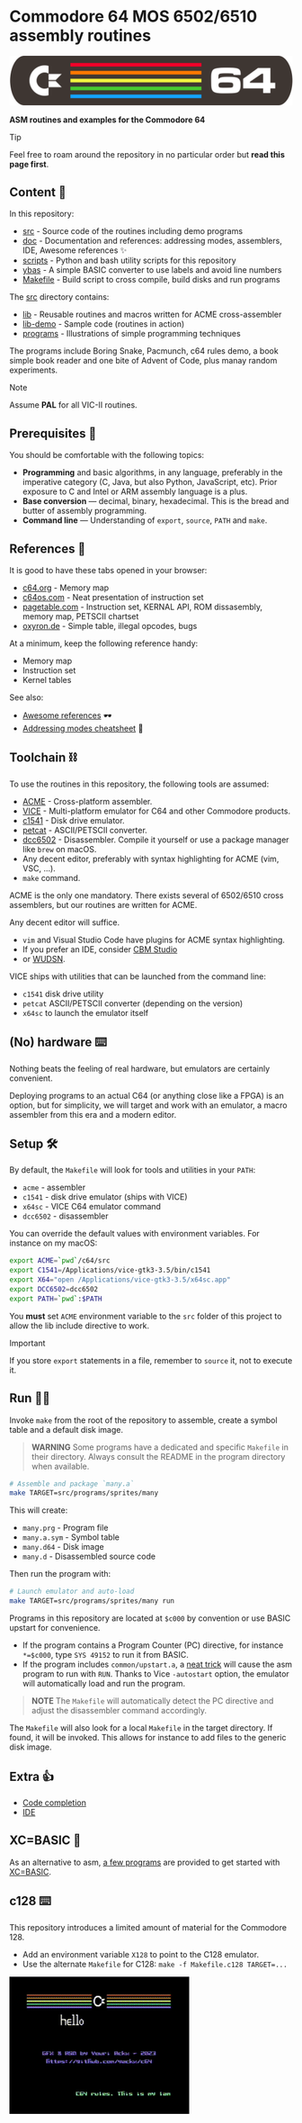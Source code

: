 # Commodore 64 MOS 6502/6510 assembly routines

![C64 badge](/assets/logo.png)

**ASM routines and examples for the Commodore 64**

> [!TIP]
> Feel free to roam around the repository in no particular order but **read this page first**.

## Content 👀

In this repository:

- [src](/src) - Source code of the routines including demo programs
- [doc](/doc) - Documentation and references: addressing modes, assemblers, IDE, Awesome references ✨
- [scripts](/scripts) - Python and bash utility scripts for this repository
- [ybas](/ybas) - A simple BASIC converter to use labels and avoid line numbers
- [Makefile](/Makefile) - Build script to cross compile, build disks and run programs

The [src](/src) directory contains:

- [lib](/src/lib) - Reusable routines and macros written for ACME cross-assembler
- [lib-demo](/src/lib-demo) - Sample code (routines in action)
- [programs](/src/programs) - Illustrations of simple programming techniques

The programs include Boring Snake, Pacmunch, c64 rules demo, a book simple book reader and one bite of Advent of Code, plus manay random experiments.

> [!NOTE]
> Assume **PAL** for all VIC-II routines.

## Prerequisites 💪

You should be comfortable with the following topics:

- **Programming** and basic algorithms, in any language, preferably in the imperative category (C, Java, but also Python, JavaScript, etc). Prior exposure to C and Intel or ARM assembly language is a plus.
- **Base conversion** — decimal, binary, hexadecimal. This is the bread and butter of assembly programming.
- **Command line** — Understanding of `export`, `source`, `PATH` and `make`.

## References 📖

It is good to have these tabs opened in your browser:

- [c64.org](https://sta.c64.org/cbm64mem.html) - Memory map
- [c64os.com](http://www.c64os.com/post/6502instructions) - Neat presentation of instruction set
- [pagetable.com](https://www.pagetable.com/c64ref/6502/) - Instruction set, KERNAL API, ROM dissasembly, memory map, PETSCII chartset
- [oxyron.de](http://www.oxyron.de/html/opcodes02.html) - Simple table, illegal opcodes, bugs

At a minimum, keep the following reference handy:

- Memory map
- Instruction set
- Kernel tables

See also:

- [Awesome references](doc/references.md) 🕶️
- [Addressing modes cheatsheet](doc/addressing_modes.txt) 📩

## Toolchain ⛓️

To use the routines in this repository, the following tools are assumed:

- [ACME](https://github.com/meonwax/acme) - Cross-platform assembler.
- [VICE](https://vice-emu.sourceforge.io/) - Multi-platform emulator for C64 and other Commodore products.
- [c1541](https://vice-emu.sourceforge.io/) - Disk drive emulator.
- [petcat](https://vice-emu.sourceforge.io/) - ASCII/PETSCII converter.
- [dcc6502](https://github.com/tcarmelveilleux/dcc6502/blob/master/dcc6502.c) - Disassembler. Compile it yourself or use a package manager like `brew` on macOS.
- Any decent editor, preferably with syntax highlighting for ACME (vim, VSC, ...).
- `make` command.

ACME is the only one mandatory. There exists several of 6502/6510 cross assemblers, but our routines are written for ACME.

Any decent editor will suffice.

- `vim` and Visual Studio Code have plugins for ACME syntax highlighting.
- If you prefer an IDE, consider [CBM Studio](http://www.ajordison.co.uk/)
- or [WUDSN](https://www.wudsn.com/index.php/ide).

VICE ships with utilities that can be launched from the command line:

- `c1541` disk drive utility
- `petcat` ASCII/PETSCII converter (depending on the version)
- `x64sc` to launch the emulator itself

## (No) hardware ⌨️

Nothing beats the feeling of real hardware, but emulators are certainly convenient.

Deploying programs to an actual C64 (or anything close like a FPGA) is an option, but for simplicity, we will target and work with an emulator, a macro assembler from this era and a modern editor.

## Setup 🛠️

By default, the `Makefile` will look for tools and utilities in your `PATH`:

- `acme` - assembler
- `c1541` - disk drive emulator (ships with VICE)
- `x64sc` - VICE C64 emulator command
- `dcc6502` - disassembler

You can override the default values with environment variables. For instance on my macOS:

```bash
export ACME=`pwd`/c64/src
export C1541=/Applications/vice-gtk3-3.5/bin/c1541
export X64="open /Applications/vice-gtk3-3.5/x64sc.app"
export DCC6502=dcc6502
export PATH=`pwd`:$PATH
```

You **must** set `ACME` environment variable to the `src` folder of this project to allow the lib include directive to work.

> [!IMPORTANT]
> If you store `export` statements in a file, remember to `source` it, not to execute it.

## Run 🏃‍♀️

Invoke `make` from the root of the repository to assemble, create a symbol table and a default disk image.

> **WARNING**
> Some programs have a dedicated and specific `Makefile` in their directory. Always consult the README in the program directory when available.

```bash
# Assemble and package `many.a`
make TARGET=src/programs/sprites/many
```

This will create:

- `many.prg` - Program file
- `many.a.sym` - Symbol table
- `many.d64` - Disk image
- `many.d` - Disassembled source code

Then run the program with:

```bash
# Launch emulator and auto-load
make TARGET=src/programs/sprites/many run
```

Programs in this repository are located at `$c000` by convention or use BASIC upstart for convenience.

- If the program contains a Program Counter (PC) directive, for instance `*=$c000`, type `SYS 49152` to run it from BASIC.
- If the program includes `common/upstart.a`, a [neat trick](common/upstart.a) will cause the asm program to run with `RUN`. Thanks to Vice `-autostart` option, the emulator will automatically load and run the program.

> **NOTE**
> The `Makefile` will automatically detect the PC directive and adjust the disassembler command accordingly.

The `Makefile` will also look for a local `Makefile` in the target directory. If found, it will be invoked. This allows for instance to add files to the generic disk image.

## Extra 👍

- [Code completion](doc/completion.md)
- [IDE](doc/ide.md)

## XC=BASIC 🚀

As an alternative to asm, [a few programs](/src/programs/xc-basic) are provided to get started with [XC=BASIC](https://xc-basic.net/).

## c128 ⌨️

This repository introduces a limited amount of material for the Commodore 128.

- Add an environment variable `X128` to point to the C128 emulator.
- Use the alternate `Makefile` for C128: `make -f Makefile.c128 TARGET=...`

![C64 rules intro screen](/src/programs/c64-rules/c64-rules.gif)
